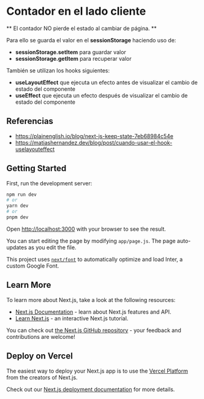 # Contador en el lado cliente

** El contador NO pierde el estado al cambiar de página. **

Para ello se guarda el valor en el **sessionStorage** haciendo uso de:
- **sessionStorage.setItem** para guardar valor
- **sessionStorage.getItem** para recuperar valor

También se utilizan los hooks siguientes:
- **useLayoutEffect** que ejecuta un efecto antes de visualizar el cambio de estado del componente
- **useEffect** que ejecuta un efecto después de visualizar el cambio de estado del componente


## Referencias

- https://plainenglish.io/blog/next-js-keep-state-7eb68984c54e
- https://matiashernandez.dev/blog/post/cuando-usar-el-hook-uselayouteffect



## Getting Started

First, run the development server:

```bash
npm run dev
# or
yarn dev
# or
pnpm dev
```

Open [http://localhost:3000](http://localhost:3000) with your browser to see the result.

You can start editing the page by modifying `app/page.js`. The page auto-updates as you edit the file.

This project uses [`next/font`](https://nextjs.org/docs/basic-features/font-optimization) to automatically optimize and load Inter, a custom Google Font.

## Learn More

To learn more about Next.js, take a look at the following resources:

- [Next.js Documentation](https://nextjs.org/docs) - learn about Next.js features and API.
- [Learn Next.js](https://nextjs.org/learn) - an interactive Next.js tutorial.

You can check out [the Next.js GitHub repository](https://github.com/vercel/next.js/) - your feedback and contributions are welcome!

## Deploy on Vercel

The easiest way to deploy your Next.js app is to use the [Vercel Platform](https://vercel.com/new?utm_medium=default-template&filter=next.js&utm_source=create-next-app&utm_campaign=create-next-app-readme) from the creators of Next.js.

Check out our [Next.js deployment documentation](https://nextjs.org/docs/deployment) for more details.
